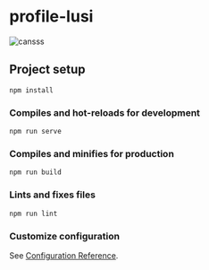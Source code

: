 # profile-lusi
![cansss](https://user-images.githubusercontent.com/91247273/232331935-f76bfcec-c649-4445-93a0-70724778f008.jpg)

## Project setup
```
npm install
```

### Compiles and hot-reloads for development
```
npm run serve
```

### Compiles and minifies for production
```
npm run build
```

### Lints and fixes files
```
npm run lint
```

### Customize configuration
See [Configuration Reference](https://cli.vuejs.org/config/).
